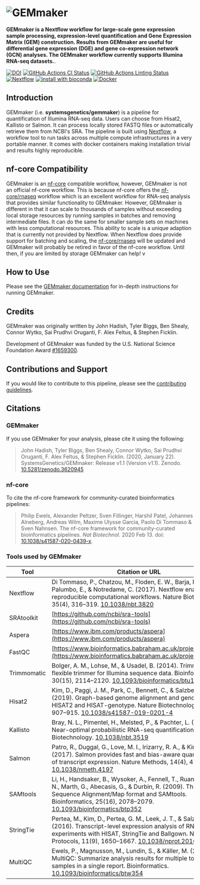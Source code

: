 # ![GEMmaker](docs/images/GEMmaker-logo-sm.png)

**GEMmaker is a Nextflow workflow for large-scale gene expression sample processing, expression-level quantification and Gene Expression Matrix (GEM) construction. Results from GEMmaker are useful for differential gene expression (DGE) and gene co-expression network (GCN) analyses. The GEMmaker workflow currently supports Illumina RNA-seq datasets.**.

[![DOI](https://zenodo.org/badge/114067776.svg)](https://zenodo.org/badge/latestdoi/114067776)
[![GitHub Actions CI Status](https://github.com/systemsgenetics/gemmaker/workflows/nf-core%20CI/badge.svg)](https://github.com/systemsgenetics/gemmaker/actions)
[![GitHub Actions Linting Status](https://github.com/systemsgenetics/gemmaker/workflows/nf-core%20linting/badge.svg)](https://github.com/systemsgenetics/gemmaker/actions)
[![Nextflow](https://img.shields.io/badge/nextflow-%E2%89%A520.04.0-brightgreen.svg)](https://www.nextflow.io/)
[![install with bioconda](https://img.shields.io/badge/install%20with-bioconda-brightgreen.svg)](https://bioconda.github.io/)
[![Docker](https://img.shields.io/docker/automated/systemsgenetics/gemmaker.svg)](https://hub.docker.com/r/systemsgenetics/gemmaker)

## Introduction

GEMmaker (i.e. **systemsgenetics/gemmaker**) is a pipeline for quantification of Illumina RNA-seq data. Users can choose from Hisat2, Kallisto or Salmon. It can process locally stored FASTQ files or automatically retrieve them from NCBI's SRA.  The pipeline is built using [Nextflow](https://www.nextflow.io), a workflow tool to run tasks across multiple compute infrastructures in a very portable manner. It comes with docker containers making installation trivial and results highly reproducible.

## nf-core Compatibility

GEMmaker is an [nf-core](https://nf-co.re/) compatible workflow, however, GEMmaker is not an official nf-core workflow.  This is because nf-core offers the [nf-core/rnaseq](https://nf-co.re/rnaseq) workflow which is an excellent workflow for RNA-seq analysis that provides similar functionality to GEMmaker.  However, GEMmaker is different in that it can scale to thousands of samples without exceeding local storage resources by running samples in batches and removing intermediate files.  It can do the same for smaller sample sets on machines with less computational resources.  This ability to scale is a unique adaption that is currently not provided by Nextflow.   When Nextflow does provide support for batching and scaling, the [nf-core/rnaseq](https://nf-co.re/rnaseq) will be updated and GEMmaker will probably be retired in favor of the nf-core workflow. Until then, if you are limited by storage GEMmaker can help!
v

## How to Use

Please see the [GEMmaker documentation](https://gemmaker.readthedocs.io/en/latest/) for in-depth instructions for running GEMmaker.

## Credits

GEMmaker was originally written by John Hadish, Tyler Biggs, Ben Shealy, Connor Wytko, Sai Prudhvi Oruganti, F. Alex Feltus, & Stephen Ficklin.

Development of GEMmaker was funded by the U.S. National Science Foundation Award [#1659300](https://www.nsf.gov/awardsearch/showAward?AWD_ID=1659300&HistoricalAwards=false).

## Contributions and Support

If you would like to contribute to this pipeline, please see the [contributing guidelines](.github/CONTRIBUTING.md).

## Citations

### GEMmaker

If you use GEMmaker for your analysis, please cite it using the following:

> John Hadish, Tyler Biggs, Ben Shealy, Connor Wytko, Sai Prudhvi Oruganti, F. Alex Feltus, & Stephen Ficklin. (2020, January 22). SystemsGenetics/GEMmaker: Release v1.1 (Version v1.1). Zenodo. [10.5281/zenodo.3620945](http://doi.org/10.5281/zenodo.3620945)

### nf-core

To cite the nf-core framework for community-curated bioinformatics pipelines:
>
> Philip Ewels, Alexander Peltzer, Sven Fillinger, Harshil Patel, Johannes Alneberg, Andreas Wilm, Maxime Ulysse Garcia, Paolo Di Tommaso & Sven Nahnsen. The nf-core framework for community-curated bioinformatics pipelines. _Nat Biotechnol._ 2020 Feb 13. doi: [10.1038/s41587-020-0439-x](https://www.nature.com/articles/s41587-020-0439-x).

### Tools used by GEMmaker

| Tool  | Citation or URL |
| ----- | ------------ |
| Nextflow |  Di Tommaso, P., Chatzou, M., Floden, E. W., Barja, P. P., Palumbo, E., & Notredame, C. (2017). Nextflow enables reproducible computational workflows. Nature Biotechnology, 35(4), 316–319. [10.1038/nbt.3820](https://doi.org/10.1038/nbt.3820) |
| SRAtoolkit | [https://github.com/ncbi/sra-tools](https://github.com/ncbi/sra-tools) |
| Aspera | [https://www.ibm.com/products/aspera](https://www.ibm.com/products/aspera) |
| FastQC | [https://www.bioinformatics.babraham.ac.uk/projects/fastqc/](https://www.bioinformatics.babraham.ac.uk/projects/fastqc/) |
| Trimmomatic | Bolger, A. M., Lohse, M., & Usadel, B. (2014). Trimmomatic: A flexible trimmer for Illumina sequence data. Bioinformatics, 30(15), 2114–2120. [10.1093/bioinformatics/btu170](https://doi.org/10.1093/bioinformatics/btu170) |
| Hisat2 | Kim, D., Paggi, J. M., Park, C., Bennett, C., & Salzberg, S. L. (2019). Graph-based genome alignment and genotyping with HISAT2 and HISAT-genotype. Nature Biotechnology, 37(8), 907–915. [10.1038/s41587-019-0201-4](https://doi.org/10.1038/s41587-019-0201-4) |
| Kallisto | Bray, N. L., Pimentel, H., Melsted, P., & Pachter, L. (2016). Near-optimal probabilistic RNA-seq quantification. Nature Biotechnology. [10.1038/nbt.3519](https://doi.org/10.1038/nbt.3519) |
| Salmon | Patro, R., Duggal, G., Love, M. I., Irizarry, R. A., & Kingsford, C. (2017). Salmon provides fast and bias-aware quantification of transcript expression. Nature Methods, 14(4), 417–419. [10.1038/nmeth.4197](https://doi.org/10.1038/nmeth.4197) |
| SAMtools | Li, H., Handsaker, B., Wysoker, A., Fennell, T., Ruan, J., Homer, N., Marth, G., Abecasis, G., & Durbin, R. (2009). The Sequence Alignment/Map format and SAMtools. Bioinformatics, 25(16), 2078–2079. [10.1093/bioinformatics/btp352](https://doi.org/10.1093/bioinformatics/btp352) |
| StringTie | Pertea, M., Kim, D., Pertea, G. M., Leek, J. T., & Salzberg, S. L. (2016). Transcript-level expression analysis of RNA-seq experiments with HISAT, StringTie and Ballgown. Nature Protocols, 11(9), 1650–1667. [10.1038/nprot.2016.095](https://doi.org/10.1038/nprot.2016.095) |
| MultiQC | Ewels, P., Magnusson, M., Lundin, S., & Käller, M. (2016). MultiQC: Summarize analysis results for multiple tools and samples in a single report. Bioinformatics. [10.1093/bioinformatics/btw354](https://doi.org/10.1093/bioinformatics/btw354) |
